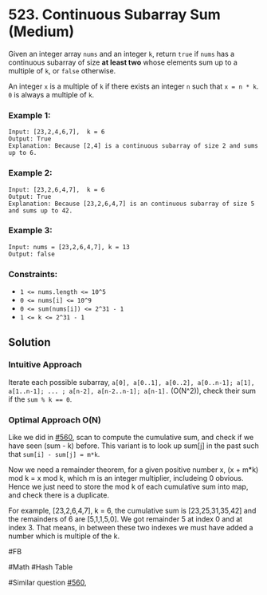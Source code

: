 # 523. Continuous Subarray Sum (Medium)

Given an integer array `nums` and an integer `k`, return `true` if `nums` has a continuous subarray of size **at least two** whose elements sum up to a multiple of `k`, or `false` otherwise.

An integer `x` is a multiple of `k` if there exists an integer `n` such that `x = n * k`. `0` is always a multiple of `k`.

### Example 1:

```
Input: [23,2,4,6,7],  k = 6
Output: True
Explanation: Because [2,4] is a continuous subarray of size 2 and sums up to 6.
```

### Example 2:

```
Input: [23,2,6,4,7],  k = 6
Output: True
Explanation: Because [23,2,6,4,7] is an continuous subarray of size 5 and sums up to 42.
```

### Example 3:

```
Input: nums = [23,2,6,4,7], k = 13
Output: false
```

### Constraints:

- `1 <= nums.length <= 10^5`
- `0 <= nums[i] <= 10^9`
- `0 <= sum(nums[i]) <= 2^31 - 1`
- `1 <= k <= 2^31 - 1`

## Solution

### Intuitive Approach

Iterate each possible subarray, `a[0], a[0..1], a[0..2], a[0..n-1]; a[1], a[1..n-1]; ... ; a[n-2], a[n-2..n-1]; a[n-1].` (O(N^2)), check their sum if the `sum % k == 0`.

### Optimal Approach O(N)

Like we did in [#560](../p560m/README.md), scan to compute the cumulative sum, and check if we have seen (sum - k) before. This variant is to look up sum[j] in the past such that `sum[i] - sum[j] = m*k`.

Now we need a remainder theorem, for a given positive number x, (x + m\*k) mod k = x mod k, which m is an integer multiplier, includeing 0 obvious. Hence we just need to store the mod k of each cumulative sum into map, and check there is a duplicate.

For example, [23,2,6,4,7], k = 6, the cumulative sum is [23,25,31,35,42] and the remainders of 6 are [5,1,1,5,0]. We got remainder 5 at index 0 and at index 3. That means, in between these two indexes we must have added a number which is multiple of the k.

#FB

#Math #Hash Table

#Similar question [#560](../p560m/README.md),

